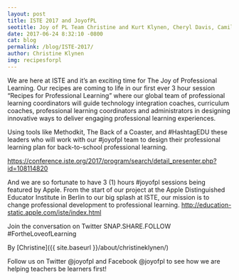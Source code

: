 ```yaml
---
layout: post
title: ISTE 2017 and JoyofPL
seotitle: Joy of PL Team Christine and Kurt Klynen, Cheryl Davis, Camilla Gagliolo, and Katie Morrow share recipes at ISTE 2017
date: 2017-06-24 8:32:10 -0800
cat: blog
permalink: /blog/ISTE-2017/
author: Christine Klynen
img: recipesforpl
---
```


We are here at ISTE and it’s an exciting time for The Joy of Professional Learning. Our recipes are coming to life in our first ever 3 hour session “Recipes for Professional Learning” where our global team of professional learning coordinators will guide technology integration coaches, curriculum coaches, professional learning coordinators and administrators in designing innovative ways to deliver engaging professional learning experiences. 

Using tools like Methodkit, The Back of a Coaster, and #HashtagEDU these leaders who will work with our #joyofpl team to design their professional learning plan for back-to-school professional learning. 

<https://conference.iste.org/2017/program/search/detail_presenter.php?id=108114820>

And we are so fortunate to have 3 (1) hours #joyofpl sessions being featured by Apple. From the start of our project at the Apple Distinguished Educator Institute in Berlin to our big splash at ISTE, our mission is to change professional development to professional learning. <http://education-static.apple.com/iste/index.html>  

Join the conversation on Twitter SNAP.SHARE.FOLLOW #FortheLoveofLearning

By [Christine]({{ site.baseurl }}/about/christineklynen/)

Follow us on Twitter @joyofpl and Facebook @joyofpl to see how we are helping teachers be learners first! 
